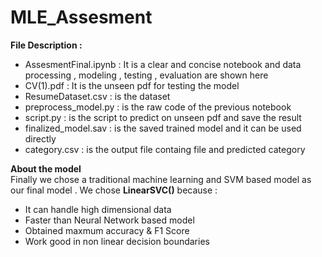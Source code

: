 # MLE_Assesment

**File Description :**
  - AssesmentFinal.ipynb : It is a clear and concise notebook and data processing , modeling , testing , evaluation are shown here
  - CV(1).pdf : It is the unseen pdf for testing the model
  - ResumeDataset.csv : is the dataset
  - preprocess_model.py : is the raw code of the previous notebook
  - script.py : is the script to predict on unseen pdf and save the result
  - finalized_model.sav : is the saved trained model and it can be used directly
  - category.csv  : is the output file containg file and predicted category
  

**About the model**\
Finally we chose a traditional machine learning and SVM based model as our final model . We chose **LinearSVC()** because :
  - It can handle high dimensional data
  - Faster than Neural Network based model
  - Obtained maxmum accuracy & F1 Score
  - Work good in non linear decision boundaries
